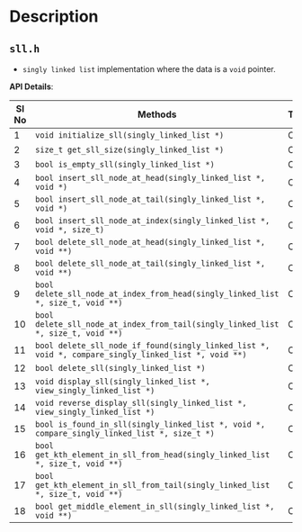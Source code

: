 
  # Description

  ## `sll.h`
  - `singly linked list` implementation where the data is a `void` pointer.

  **API Details**:

Sl No | Methods                                                                                              | Time | Space
------|------------------------------------------------------------------------------------------------------|------|------
1     | `void initialize_sll(singly_linked_list *)`                                                          | O(1) | O(1)
2     | `size_t get_sll_size(singly_linked_list *)`                                                          | O(1) | O(1)
3     | `bool is_empty_sll(singly_linked_list *)`                                                            | O(1) | O(1)
4     | `bool insert_sll_node_at_head(singly_linked_list *, void *)`                                         | O(1) | O(1)
5     | `bool insert_sll_node_at_tail(singly_linked_list *, void *)`                                         | O(n) | O(1)
6     | `bool insert_sll_node_at_index(singly_linked_list *, void *, size_t)`                                | O(n) | O(1)
7     | `bool delete_sll_node_at_head(singly_linked_list *, void **)`                                        | O(1) | O(1)
8     | `bool delete_sll_node_at_tail(singly_linked_list *, void **)`                                        | O(n) | O(1)
9     | `bool delete_sll_node_at_index_from_head(singly_linked_list *, size_t, void **)`                     | O(n) | O(1)
10    | `bool delete_sll_node_at_index_from_tail(singly_linked_list *, size_t, void **)`                     | O(n) | O(1)
11    | `bool delete_sll_node_if_found(singly_linked_list *, void *, compare_singly_linked_list *, void **)` | O(n) | O(1)
12    | `bool delete_sll(singly_linked_list *)`                                                              | O(n) | O(1)
13    | `void display_sll(singly_linked_list *, view_singly_linked_list *)`                                  | O(n) | O(1)
14    | `void reverse_display_sll(singly_linked_list *, view_singly_linked_list *)`                          | O(n) | O(n)
15    | `bool is_found_in_sll(singly_linked_list *, void *, compare_singly_linked_list *, size_t *)`         | O(n) | O(1)
16    | `bool get_kth_element_in_sll_from_head(singly_linked_list *, size_t, void **)`                       | O(n) | O(1)
17    | `bool get_kth_element_in_sll_from_tail(singly_linked_list *, size_t, void **)`                       | O(n) | O(1)
18    | `bool get_middle_element_in_sll(singly_linked_list *, void **)`                                      | O(n) | O(1)